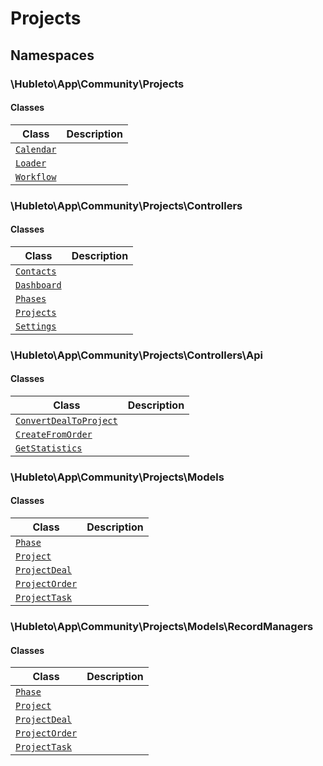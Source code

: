 
# 
# Projects

## Namespaces

### \Hubleto\App\Community\Projects

#### Classes

| Class                                                           | Description |
|-----------------------------------------------------------------|-------------|
| [`Calendar`](./classes/Hubleto/App/Community/Projects/Calendar) |             |
| [`Loader`](./classes/Hubleto/App/Community/Projects/Loader)     |             |
| [`Workflow`](./classes/Hubleto/App/Community/Projects/Workflow) |             |

### \Hubleto\App\Community\Projects\Controllers

#### Classes

| Class                                                                         | Description |
|-------------------------------------------------------------------------------|-------------|
| [`Contacts`](./classes/Hubleto/App/Community/Projects/Controllers/Contacts)   |             |
| [`Dashboard`](./classes/Hubleto/App/Community/Projects/Controllers/Dashboard) |             |
| [`Phases`](./classes/Hubleto/App/Community/Projects/Controllers/Phases)       |             |
| [`Projects`](./classes/Hubleto/App/Community/Projects/Controllers/Projects)   |             |
| [`Settings`](./classes/Hubleto/App/Community/Projects/Controllers/Settings)   |             |

### \Hubleto\App\Community\Projects\Controllers\Api

#### Classes

| Class                                                                                                   | Description |
|---------------------------------------------------------------------------------------------------------|-------------|
| [`ConvertDealToProject`](./classes/Hubleto/App/Community/Projects/Controllers/Api/ConvertDealToProject) |             |
| [`CreateFromOrder`](./classes/Hubleto/App/Community/Projects/Controllers/Api/CreateFromOrder)           |             |
| [`GetStatistics`](./classes/Hubleto/App/Community/Projects/Controllers/Api/GetStatistics)               |             |

### \Hubleto\App\Community\Projects\Models

#### Classes

| Class                                                                          | Description |
|--------------------------------------------------------------------------------|-------------|
| [`Phase`](./classes/Hubleto/App/Community/Projects/Models/Phase)               |             |
| [`Project`](./classes/Hubleto/App/Community/Projects/Models/Project)           |             |
| [`ProjectDeal`](./classes/Hubleto/App/Community/Projects/Models/ProjectDeal)   |             |
| [`ProjectOrder`](./classes/Hubleto/App/Community/Projects/Models/ProjectOrder) |             |
| [`ProjectTask`](./classes/Hubleto/App/Community/Projects/Models/ProjectTask)   |             |

### \Hubleto\App\Community\Projects\Models\RecordManagers

#### Classes

| Class                                                                                         | Description |
|-----------------------------------------------------------------------------------------------|-------------|
| [`Phase`](./classes/Hubleto/App/Community/Projects/Models/RecordManagers/Phase)               |             |
| [`Project`](./classes/Hubleto/App/Community/Projects/Models/RecordManagers/Project)           |             |
| [`ProjectDeal`](./classes/Hubleto/App/Community/Projects/Models/RecordManagers/ProjectDeal)   |             |
| [`ProjectOrder`](./classes/Hubleto/App/Community/Projects/Models/RecordManagers/ProjectOrder) |             |
| [`ProjectTask`](./classes/Hubleto/App/Community/Projects/Models/RecordManagers/ProjectTask)   |             |
